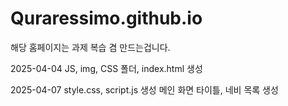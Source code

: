 # Quraressimo.github.io
해당 홈페이지는 과제 복습 겸 만드는겁니다.

2025-04-04
JS, img, CSS 폴더, index.html 생성

2025-04-07
style.css, script.js 생성
메인 화면 타이틀, 네비 목록 생성